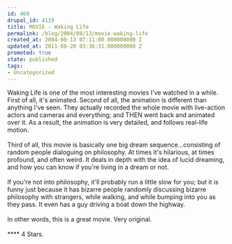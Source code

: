 ```yaml
---
id: 469
drupal_id: 4119
title: MOVIE - Waking Life
permalink: /blog/2004/08/13/movie-waking-life
created_at: 2004-08-13 07:11:00.000000000 Z
updated_at: 2011-08-20 03:36:31.000000000 Z
promoted: true
state: published
tags:
- Uncategorized
---
```

Waking Life is one of the most interesting movies I've watched in a while. First of all, it's animated. Second of all, the animation is different than anything I've seen. They actually recorded the whole movie with live-action actors and cameras and everything; and THEN went back and animated over it. As a result, the animation is very detailed, and follows real-life motion.
<br />
<br />Third of all, this movie is basically one big dream sequence...consisting of random people dialoguing on philosophy. At times it's hilarious, at times profound, and often weird. It deals in depth with the idea of lucid dreaming, and how you can know if you're living in a dream or not.
<br />
<br />If you're not into philosophy, it'll probably run a little slow for you; but it is funny just because it has bizarre people randomly discussing bizarre philosophy with strangers, while walking, and while bumping into you as they pass. It even has a guy driving a boat down the highway.
<br />
<br />In other words, this is a great movie. Very original.
<br />
<br />**** 4 Stars.
